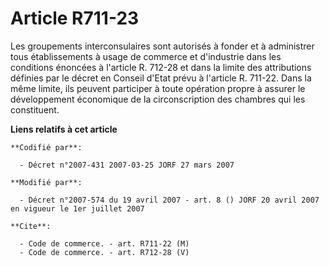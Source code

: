 # Article R711-23

Les groupements interconsulaires sont autorisés à fonder et à administrer tous établissements à usage de commerce et
d'industrie dans les conditions énoncées à l'article R. 712-28 et dans la limite des attributions définies par le décret en
Conseil d'Etat prévu à l'article R. 711-22. Dans la même limite, ils peuvent participer à toute opération propre à assurer le
développement économique de la circonscription des chambres qui les constituent.

**Liens relatifs à cet article**

	**Codifié par**:

	  - Décret n°2007-431 2007-03-25 JORF 27 mars 2007

	**Modifié par**:

	  - Décret n°2007-574 du 19 avril 2007 - art. 8 () JORF 20 avril 2007 en vigueur le 1er juillet 2007

	**Cite**:

	  - Code de commerce. - art. R711-22 (M)
	  - Code de commerce. - art. R712-28 (V)
